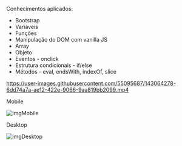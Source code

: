 Conhecimentos aplicados:

* Bootstrap
* Variáveis
* Funções
* Manipulação do DOM com vanilla JS
* Array
* Objeto
* Eventos - onclick
* Estrutura condicionais - if/else
* Métodos - eval, endsWith, indexOf, slice


https://user-images.githubusercontent.com/55095687/143064278-6dd74a7a-ae12-422e-9066-9aa819bb2099.mp4


Mobile

![imgMobile](https://user-images.githubusercontent.com/55095687/143062642-e395560d-6811-4f01-b338-dec306dc940e.png)

Desktop

![imgDesktop](https://user-images.githubusercontent.com/55095687/143062620-8907cefd-ca50-4600-920c-127f07d1acf0.png)
